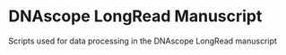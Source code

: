 # DNAscope LongRead Manuscript
Scripts used for data processing in the DNAscope LongRead manuscript
